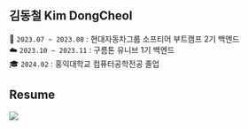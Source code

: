 ## 김동철  Kim DongCheol
🚙 `2023.07 ~ 2023.08` : 현대자동차그룹 소프티어 부트캠프 2기 백엔드<br>
☁️ `2023.10 ~ 2023.11` : 구름톤 유니브 1기 백엔드<br>
🎓 `2024.02` : 홍익대학교 컴퓨터공학전공 졸업 <br>

## Resume
<a href="https://csct3434.notion.site/DongCheol-Kim-7f9cf0ff56034c5b8e0e1d94b6097d93?pvs=4">
  <img src="https://img.shields.io/badge/Notion-blue?logo=notion&logoColor=white">
</a>
